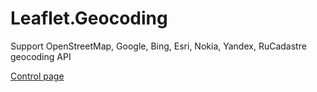 Leaflet.Geocoding
==================

Support OpenStreetMap, Google, Bing, Esri, Nokia, Yandex, RuCadastre geocoding API

[Control page](http://olegsmith.github.com/leaflet.geocoding/ "Leaflet.Geocoding")

